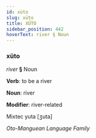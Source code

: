 ```yaml
---
id: xüto
slug: xüto
title: XÜTO
sidebar_position: 442
hoverText: river § Noun
---
```


### xüto

*river* **§** Noun

**Verb**: to be a river

**Noun**: river

**Modifier**: river-related

Mixtec yuta [ʒuta]

*Oto-Manguean Language Family*